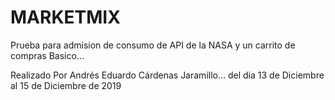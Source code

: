 # MARKETMIX
Prueba para admision de consumo de API de la NASA y un carrito de compras Basico...

Realizado Por Andrés Eduardo Cárdenas Jaramillo... 
del dia 13 de Diciembre al 15 de Diciembre de 2019
